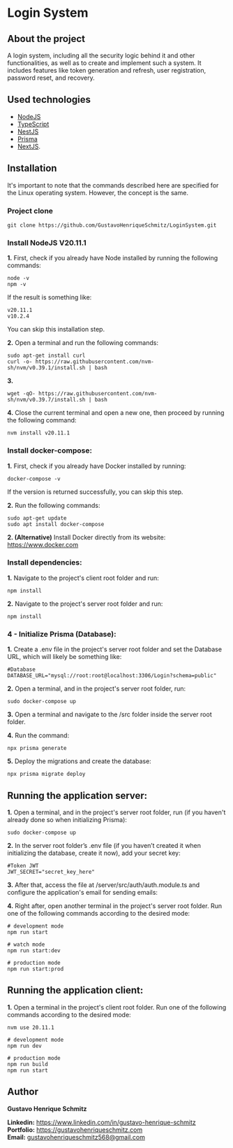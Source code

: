# Login System

## About the project
A login system, including all the security logic behind it and other functionalities, as well as to create and implement such a system. It includes features like token generation and refresh, user registration, password reset, and recovery.

## Used technologies
- [NodeJS](https://nodejs.org)
- [TypeScript](https://www.typescriptlang.org)
- [NestJS](https://github.com/nestjs/nest)
- [Prisma](https://www.prisma.io)
- [NextJS](https://nextjs.org/).

## Installation
It's important to note that the commands described here are specified for the Linux operating system. However, the concept is the same.

### Project clone

```
git clone https://github.com/GustavoHenriqueSchmitz/LoginSystem.git
```

### Install NodeJS V20.11.1

**1.** First, check if you already have Node installed by running the following commands:

```
node -v
npm -v
```

If the result is something like:
```
v20.11.1
v10.2.4
```

You can skip this installation step.

**2.** Open a terminal and run the following commands:
```
sudo apt-get install curl
curl -o- https://raw.githubusercontent.com/nvm-sh/nvm/v0.39.1/install.sh | bash
```

**3.**
```
wget -qO- https://raw.githubusercontent.com/nvm-sh/nvm/v0.39.7/install.sh | bash
```

**4.** Close the current terminal and open a new one, then proceed by running the following command:
```
nvm install v20.11.1
```
### Install docker-compose:

**1.** First, check if you already have Docker installed by running:
```
docker-compose -v
```
If the version is returned successfully, you can skip this step.

**2.** Run the following commands:
```
sudo apt-get update            
sudo apt install docker-compose
```

**2. (Alternative)** Install Docker directly from its website:
https://www.docker.com

### Install dependencies:

**1.** Navigate to the project's client root folder and run:

```
npm install
```

**2.** Navigate to the project's server root folder and run:

```
npm install
```

### 4 - Initialize Prisma (Database):

**1.** Create a .env file in the project's server root folder and set the Database URL, which will likely be something like:
```
#Database
DATABASE_URL="mysql://root:root@localhost:3306/Login?schema=public"
```

**2.** Open a terminal, and in the project's server root folder, run:
```
sudo docker-compose up
```

**3.** Open a terminal and navigate to the /src folder inside the server root folder.

**4.** Run the command:
```
npx prisma generate
```

**5.** Deploy the migrations and create the database:
```
npx prisma migrate deploy
```

## Running the application server:

**1.** Open a terminal, and in the project's server root folder, run (if you haven't already done so when initializing Prisma):
```
sudo docker-compose up
```

**2.** In the server root folder’s .env file (if you haven’t created it when initializing the database, create it now), add your secret key:
```
#Token JWT
JWT_SECRET="secret_key_here"
```

**3.** After that, access the file at /server/src/auth/auth.module.ts and configure the application's email for sending emails:

**4.** Right after, open another terminal in the project's server root folder. Run one of the following commands according to the desired mode:

```
# development mode
npm run start

# watch mode
npm run start:dev

# production mode
npm run start:prod
```

## Running the application client:

**1.** Open a terminal in the project's client root folder. Run one of the following commands according to the desired mode:

```
nvm use 20.11.1
```

```
# development mode
npm run dev

# production mode
npm run build
npm run start
``` 

## Author
**Gustavo Henrique Schmitz**

**Linkedin:** https://www.linkedin.com/in/gustavo-henrique-schmitz  
**Portfolio:** https://gustavohenriqueschmitz.com  
**Email:** gustavohenriqueschmitz568@gmail.com  
